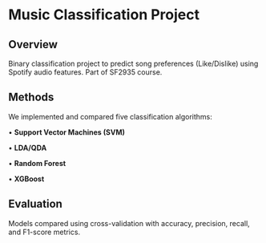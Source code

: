 # Music Classification Project

## Overview
Binary classification project to predict song preferences (Like/Dislike) using Spotify audio features. Part of SF2935 course.

## Methods
We implemented and compared five classification algorithms:

• **Support Vector Machines (SVM)**

• **LDA/QDA**
 
• **Random Forest**

• **XGBoost**

## Evaluation
Models compared using cross-validation with accuracy, precision, recall, and F1-score metrics.

